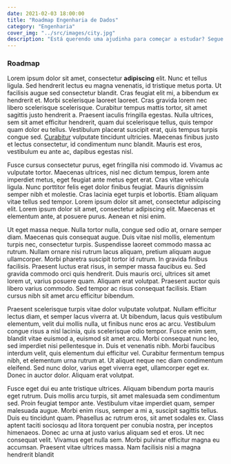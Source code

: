 ```yaml
---
date: 2021-02-03 18:00:00
title: "Roadmap Engenharia de Dados"
category: "Engenharia"
cover_img: "../src/images/city.jpg"
description: "Está querendo uma ajudinha para começar a estudar? Segue essas dicas!"
---
```


### Roadmap

Lorem ipsum dolor sit amet, consectetur **adipiscing** elit. Nunc et tellus ligula. Sed hendrerit lectus eu magna venenatis, id tristique metus porta. Ut facilisis augue sed consectetur blandit. Cras feugiat elit mi, a bibendum ex hendrerit et. Morbi scelerisque laoreet laoreet. Cras gravida lorem nec libero scelerisque scelerisque. Curabitur tempus mattis tortor, sit amet sagittis justo hendrerit a. Praesent iaculis fringilla egestas. Nulla ultrices, sem sit amet efficitur hendrerit, quam dui scelerisque tellus, quis tempor quam dolor eu tellus. Vestibulum placerat suscipit erat, quis tempus turpis congue sed. [Curabitur](https://google.com) vulputate tincidunt ultricies. Maecenas finibus justo et lectus consectetur, id condimentum nunc blandit. Mauris est eros, vestibulum eu ante ac, dapibus egestas nisl.

Fusce cursus consectetur purus, eget fringilla nisi commodo id. Vivamus ac vulputate tortor. Maecenas ultrices, nisl nec dictum tempus, lorem ante imperdiet metus, eget feugiat ante metus eget erat. Cras vitae vehicula ligula. Nunc porttitor felis eget dolor finibus feugiat. Mauris dignissim semper nibh et molestie. Cras lacinia eget turpis et lobortis. Etiam aliquam vitae tellus sed tempor. Lorem ipsum dolor sit amet, consectetur adipiscing elit. Lorem ipsum dolor sit amet, consectetur adipiscing elit. Maecenas et elementum ante, at posuere purus. Aenean et nisi enim.

Ut eget massa neque. Nulla tortor nulla, congue sed odio at, ornare semper diam. Maecenas quis consequat augue. Duis vitae nisl mollis, elementum turpis nec, consectetur turpis. Suspendisse laoreet commodo massa ac rutrum. Nullam ornare nisi rutrum lacus aliquam, pretium aliquam augue ullamcorper. Morbi pharetra suscipit tortor id rutrum. In gravida finibus facilisis. Praesent luctus erat risus, in semper massa faucibus eu. Sed gravida commodo orci quis hendrerit. Duis mauris orci, ultrices sit amet lorem ut, varius posuere quam. Aliquam erat volutpat. Praesent auctor quis libero varius commodo. Sed tempor ac risus consequat facilisis. Etiam cursus nibh sit amet arcu efficitur bibendum.

Praesent scelerisque turpis vitae dolor vulputate volutpat. Nullam efficitur lectus diam, et semper lacus viverra at. Ut bibendum, lacus quis vestibulum elementum, velit dui mollis nulla, ut finibus nunc eros ac arcu. Vestibulum congue risus a nisl lacinia, quis scelerisque odio tempor. Fusce enim sem, blandit vitae euismod a, euismod sit amet arcu. Morbi consequat nunc leo, sed imperdiet nisi pellentesque in. Duis et venenatis nibh. Morbi faucibus interdum velit, quis elementum dui efficitur vel. Curabitur fermentum tempus nibh, et elementum urna rutrum at. Ut aliquet neque nec diam condimentum eleifend. Sed nunc dolor, varius eget viverra eget, ullamcorper eget ex. Donec in auctor dolor. Aliquam erat volutpat.

Fusce eget dui eu ante tristique ultrices. Aliquam bibendum porta mauris eget rutrum. Duis mollis arcu turpis, sit amet malesuada sem condimentum sed. Proin feugiat tempor ante. Vestibulum vitae imperdiet quam, semper malesuada augue. Morbi enim risus, semper a mi a, suscipit sagittis tellus. Duis eu tincidunt quam. Phasellus ac rutrum eros, sit amet sodales ex. Class aptent taciti sociosqu ad litora torquent per conubia nostra, per inceptos himenaeos. Donec ac urna at justo varius aliquam sed et eros. Ut nec consequat velit. Vivamus eget nulla sem. Morbi pulvinar efficitur magna eu accumsan. Praesent vitae ultrices massa. Nam facilisis nisi a magna hendrerit blandit